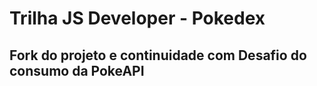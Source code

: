 # Trilha JS Developer - Pokedex

## Fork do projeto e continuidade com Desafio do consumo da PokeAPI